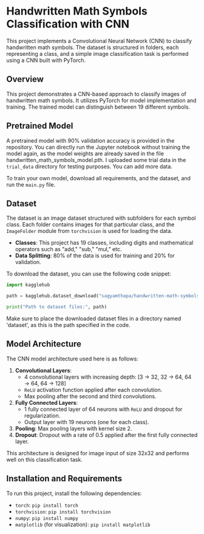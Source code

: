 # Handwritten Math Symbols Classification with CNN

This project implements a Convolutional Neural Network (CNN) to classify handwritten math symbols. The dataset is structured in folders, each representing a class, and a simple image classification task is performed using a CNN built with PyTorch.

## Overview
This project demonstrates a CNN-based approach to classify images of handwritten math symbols. It utilizes PyTorch for model implementation and training. The trained model can distinguish between 19 different symbols.

## Pretrained Model
A pretrained model with 90% validation accuracy is provided in the repository. You can directly run the Jupyter notebook without training the model again, as the model weights are already saved in the file handwritten_math_symbols_model.pth. I uploaded some trial data in the `trial_data` directory for testing purposes. You can add more data.

To train your own model, download all requirements, and the dataset, and run the `main.py` file.

## Dataset
The dataset is an image dataset structured with subfolders for each symbol class. Each folder contains images for that particular class, and the `ImageFolder` module from `torchvision` is used for loading the data.

- **Classes**: This project has 19 classes, including digits and mathematical operators such as "add," "sub," "mul," etc.
- **Data Splitting**: 80% of the data is used for training and 20% for validation.

To download the dataset, you can use the following code snippet:
```python
import kagglehub

path = kagglehub.dataset_download("sagyamthapa/handwritten-math-symbols")

print("Path to dataset files:", path)
```

Make sure to place the downloaded dataset files in a directory named 'dataset', as this is the path specified in the code.

## Model Architecture
The CNN model architecture used here is as follows:
1. **Convolutional Layers**: 
   - 4 convolutional layers with increasing depth: [3 → 32, 32 → 64, 64 → 64, 64 → 128]
   - `ReLU` activation function applied after each convolution.
   - Max pooling after the second and third convolutions.
2. **Fully Connected Layers**:
   - 1 fully connected layer of 64 neurons with `ReLU` and dropout for regularization.
   - Output layer with 19 neurons (one for each class).
3. **Pooling**: Max pooling layers with kernel size 2.
4. **Dropout**: Dropout with a rate of 0.5 applied after the first fully connected layer.

This architecture is designed for image input of size 32x32 and performs well on this classification task.

## Installation and Requirements
To run this project, install the following dependencies:
- `torch`: `pip install torch`
- `torchvision`: `pip install torchvision`
- `numpy`: `pip install numpy`
- `matplotlib` (for visualization): `pip install matplotlib`
